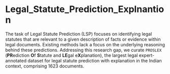 # Legal_Statute_Prediction_Explnantion
The task of Legal Statute Prediction (LSP) focuses on identifying legal statutes that are relevant to a given description of facts or evidence within legal documents. Existing methods lack a focus on the underlying reasoning behind these predictions.  Addressing this research gap, we curate $\texttt{PROSLEX}$ (**PR**ediction **O**f **S**tatute and **LE**gal e**X**planation), the largest legal expert-annotated dataset for legal statute prediction with explanation in the Indian context, comprising 1623 documents.

